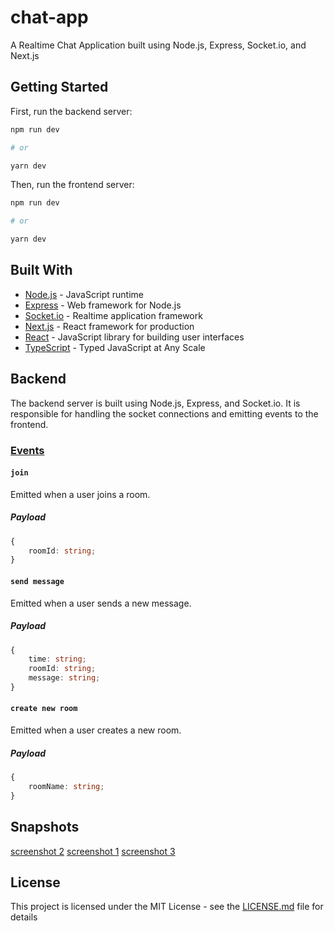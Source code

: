 # chat-app

A Realtime Chat Application built using Node.js, Express, Socket.io, and Next.js

## Getting Started

First, run the backend server:

```bash
npm run dev

# or

yarn dev
```

Then, run the frontend server:

```bash
npm run dev

# or

yarn dev
```

## Built With

-   [Node.js](https://nodejs.org/en/) - JavaScript runtime
-   [Express](https://expressjs.com/) - Web framework for Node.js
-   [Socket.io](https://socket.io/) - Realtime application framework
-   [Next.js](https://nextjs.org/) - React framework for production
-   [React](https://reactjs.org/) - JavaScript library for building user interfaces
-   [TypeScript](https://www.typescriptlang.org/) - Typed JavaScript at Any Scale

## Backend

The backend server is built using Node.js, Express, and Socket.io. It is responsible for handling the socket connections and emitting events to the frontend.

### [Events](./client/config/events.ts)

#### `join`

Emitted when a user joins a room.

##### Payload

```typescript
{
	roomId: string;
}
```

#### `send message`

Emitted when a user sends a new message.

##### Payload

```typescript
{
	time: string;
	roomId: string;
	message: string;
}
```

#### `create new room`

Emitted when a user creates a new room.

##### Payload

```typescript
{
	roomName: string;
}
```

## Snapshots

[screenshot 2](./client/screenshots/ss2.png)
[screenshot 1](./client/screenshots/ss1.png)
[screenshot 3](./client/screenshots/ss3.png)

## License

This project is licensed under the MIT License - see the [LICENSE.md](LICENSE.md) file for details
